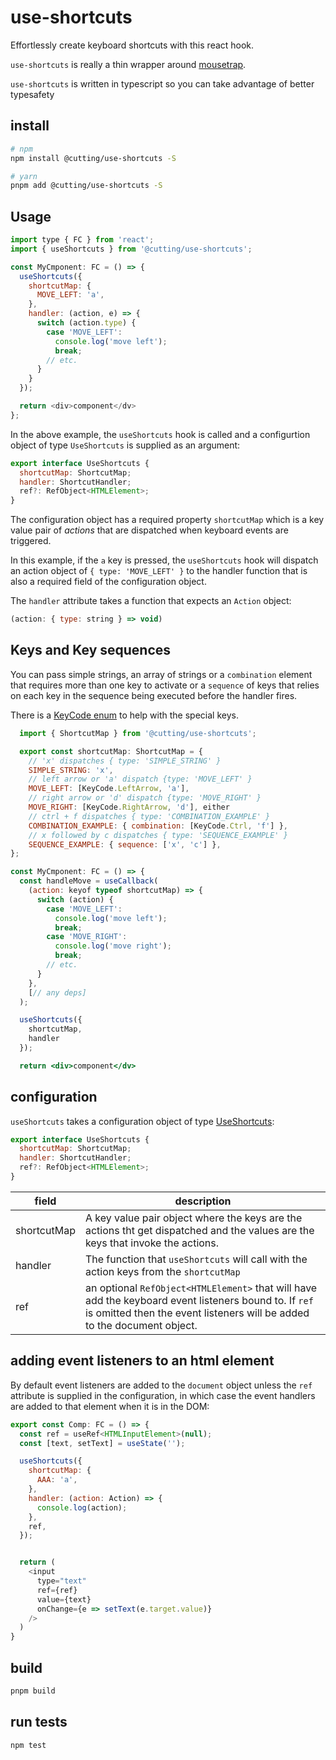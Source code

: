 # use-shortcuts

Effortlessly create keyboard shortcuts with this react hook.

`use-shortcuts` is really a thin wrapper around [mousetrap](https://github.com/ccampbell/mousetrap).

`use-shortcuts` is written in typescript so you can take advantage of better typesafety

## install

```sh
# npm
npm install @cutting/use-shortcuts -S

# yarn
pnpm add @cutting/use-shortcuts -S
```

## Usage

```js
import type { FC } from 'react';
import { useShortcuts } from '@cutting/use-shortcuts';

const MyCmponent: FC = () => {
  useShortcuts({
    shortcutMap: {
      MOVE_LEFT: 'a',
    },
    handler: (action, e) => {
      switch (action.type) {
        case 'MOVE_LEFT':
          console.log('move left');
          break;
        // etc.
      }
    }
  });

  return <div>component</dv>
};
```
In the above example, the `useShortcuts` hook is called and a configurtion object of type `UseShortcuts` is supplied as an argument:

```javascript
export interface UseShortcuts {
  shortcutMap: ShortcutMap;
  handler: ShortcutHandler;
  ref?: RefObject<HTMLElement>;
}
```
The configuration object has a required property `shortcutMap` which is a key value pair of *actions* that are dispatched when keyboard events are triggered.

In this example, if the `a` key is pressed, the `useShortcuts` hook will dispatch an action object of `{ type: 'MOVE_LEFT' }` to the handler function that is also a required field of the configuration object.

The `handler` attribute takes a function that expects an `Action` object:

```javascript
(action: { type: string } => void)
```
## Keys and Key sequences

You can pass simple strings, an array of strings or a `combination` element that requires more than one key to activate or a `sequence` of keys that relies on each key in the sequence being executed before the handler fires.

There is a [KeyCode enum](./src/types/keycodes.ts) to help with the special keys.

```jsx
  import { ShortcutMap } from '@cutting/use-shortcuts';

  export const shortcutMap: ShortcutMap = {
    // 'x' dispatches { type: 'SIMPLE_STRING' }
    SIMPLE_STRING: 'x',
    // left arrow or 'a' dispatch {type: 'MOVE_LEFT' }
    MOVE_LEFT: [KeyCode.LeftArrow, 'a'],
    // right arrow or 'd' dispatch {type: 'MOVE_RIGHT' }
    MOVE_RIGHT: [KeyCode.RightArrow, 'd'], either
    // ctrl + f dispatches { type: 'COMBINATION_EXAMPLE' }
    COMBINATION_EXAMPLE: { combination: [KeyCode.Ctrl, 'f'] },
    // x followed by c dispatches { type: 'SEQUENCE_EXAMPLE' }
    SEQUENCE_EXAMPLE: { sequence: ['x', 'c'] },
};

const MyCmponent: FC = () => {
  const handleMove = useCallback(
    (action: keyof typeof shortcutMap) => {
      switch (action) {
        case 'MOVE_LEFT':
          console.log('move left');
          break;
        case 'MOVE_RIGHT':
          console.log('move right');
          break;
        // etc.
      }
    },
    [// any deps]
  );

  useShortcuts({
    shortcutMap,
    handler
  });

  return <div>component</dv>
```

## configuration

`useShortcuts` takes a configuration object of type [UseShortcuts](./src/types/types):

```javascript
export interface UseShortcuts {
  shortcutMap: ShortcutMap;
  handler: ShortcutHandler;
  ref?: RefObject<HTMLElement>;
}
```

|field   |  description |
|---|---|
| shortcutMap  | A key value pair object where the keys are the actions tht get dispatched and the values are the keys that invoke the actions.  |
| handler  | The function that `useShortcuts` will call with the action keys from the `shortcutMap`   |
| ref  |an optional `RefObject<HTMLElement>` that will have add the keyboard event listeners bound to.  If `ref` is omitted then the event listeners will be added to the document object.   |

## adding event listeners to an html element

By default event listeners are added to the `document` object unless the `ref` attribute is supplied in the configuration, in which case the event handlers are added to that element when it is in the DOM:

```javascript
export const Comp: FC = () => {
  const ref = useRef<HTMLInputElement>(null);
  const [text, setText] = useState('');

  useShortcuts({
    shortcutMap: {
      AAA: 'a',
    },
    handler: (action: Action) => {
      console.log(action);
    },
    ref,
  });


  return (
    <input
      type="text"
      ref={ref}
      value={text}
      onChange={e => setText(e.target.value)}
    />
  )
}
```

## build

```sh
pnpm build
```

## run tests

```sh
npm test
```
